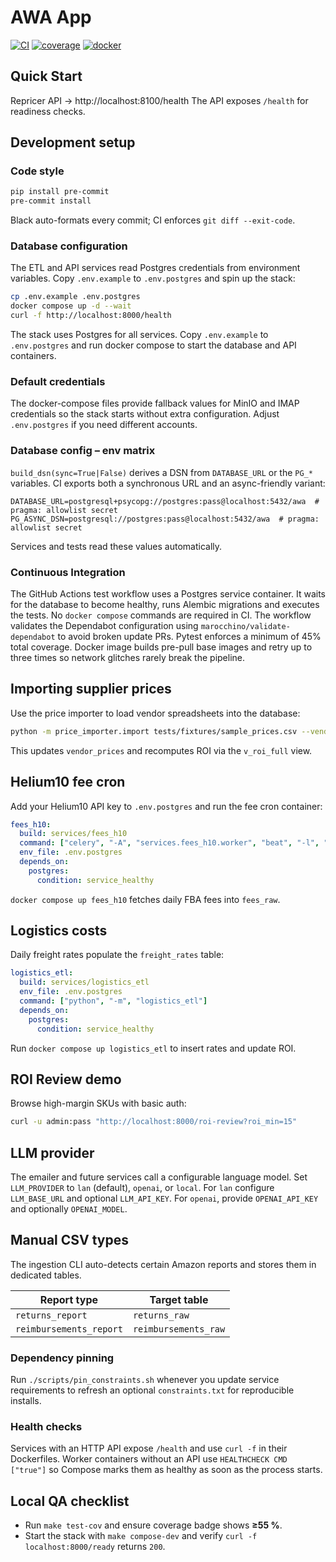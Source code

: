 # AWA App
[![CI](https://github.com/your-org/AWA-App/actions/workflows/ci.yml/badge.svg)](https://github.com/your-org/AWA-App/actions/workflows/ci.yml)
[![coverage](https://codecov.io/gh/your-org/AWA-App/branch/main/graph/badge.svg)](https://codecov.io/gh/your-org/AWA-App)
[![docker](https://img.shields.io/badge/docker-build-blue)](https://hub.docker.com/r/your-org/awa-app)

## Quick Start
Repricer API → http://localhost:8100/health
The API exposes `/health` for readiness checks.

## Development setup

### Code style
```bash
pip install pre-commit
pre-commit install
```
Black auto-formats every commit; CI enforces `git diff --exit-code`.

### Database configuration

The ETL and API services read Postgres credentials from environment variables.
Copy `.env.example` to `.env.postgres` and spin up the stack:

```bash
cp .env.example .env.postgres
docker compose up -d --wait
curl -f http://localhost:8000/health
```

The stack uses Postgres for all services. Copy `.env.example` to `.env.postgres`
and run docker compose to start the database and API containers.

### Default credentials

The docker-compose files provide fallback values for MinIO and IMAP credentials
so the stack starts without extra configuration. Adjust `.env.postgres` if you
need different accounts.

### Database config – env matrix

`build_dsn(sync=True|False)` derives a DSN from `DATABASE_URL` or the `PG_*`
variables.  CI exports both a synchronous URL and an async-friendly variant:

```
DATABASE_URL=postgresql+psycopg://postgres:pass@localhost:5432/awa  # pragma: allowlist secret
PG_ASYNC_DSN=postgresql://postgres:pass@localhost:5432/awa  # pragma: allowlist secret
```
Services and tests read these values automatically.

### Continuous Integration

The GitHub Actions test workflow uses a Postgres service container. It waits
for the database to become healthy, runs Alembic migrations and executes the
tests. No `docker compose` commands are required in CI.
The workflow validates the Dependabot configuration using
`marocchino/validate-dependabot` to avoid broken update PRs.
Pytest enforces a minimum of 45% total coverage.
Docker image builds pre-pull base images and retry up to three times so network
glitches rarely break the pipeline.


## Importing supplier prices
Use the price importer to load vendor spreadsheets into the database:
```bash
python -m price_importer.import tests/fixtures/sample_prices.csv --vendor "ACME GmbH"
```
This updates `vendor_prices` and recomputes ROI via the `v_roi_full` view.

## Helium10 fee cron
Add your Helium10 API key to `.env.postgres` and run the fee cron container:

```yaml
fees_h10:
  build: services/fees_h10
  command: ["celery", "-A", "services.fees_h10.worker", "beat", "-l", "info"]
  env_file: .env.postgres
  depends_on:
    postgres:
      condition: service_healthy
```

`docker compose up fees_h10` fetches daily FBA fees into `fees_raw`.

## Logistics costs
Daily freight rates populate the `freight_rates` table:

```yaml
logistics_etl:
  build: services/logistics_etl
  env_file: .env.postgres
  command: ["python", "-m", "logistics_etl"]
  depends_on:
    postgres:
      condition: service_healthy
```

Run `docker compose up logistics_etl` to insert rates and update ROI.

## ROI Review demo

Browse high-margin SKUs with basic auth:

```bash
curl -u admin:pass "http://localhost:8000/roi-review?roi_min=15"
```

## LLM provider

The emailer and future services call a configurable language model.
Set `LLM_PROVIDER` to `lan` (default), `openai`, or `local`.
For `lan` configure `LLM_BASE_URL` and optional `LLM_API_KEY`.
For `openai`, provide `OPENAI_API_KEY` and optionally `OPENAI_MODEL`.

## Manual CSV types

The ingestion CLI auto-detects certain Amazon reports and stores them in
dedicated tables.

| Report type           | Target table        |
| --------------------- | ------------------- |
| `returns_report`      | `returns_raw`       |
| `reimbursements_report` | `reimbursements_raw` |

### Dependency pinning
Run `./scripts/pin_constraints.sh` whenever you update service requirements to refresh an optional `constraints.txt` for reproducible installs.

### Health checks
Services with an HTTP API expose `/health` and use `curl -f` in their Dockerfiles. Worker containers without an API use `HEALTHCHECK CMD ["true"]` so Compose marks them as healthy as soon as the process starts.

## Local QA checklist

* Run `make test-cov` and ensure coverage badge shows **≥55 %**.
* Start the stack with `make compose-dev` and verify `curl -f localhost:8000/ready` returns `200`.
